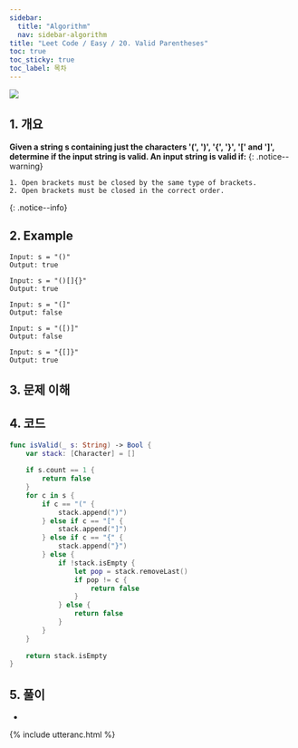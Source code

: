 ```yaml
---
sidebar:
  title: "Algorithm"
  nav: sidebar-algorithm
title: "Leet Code / Easy / 20. Valid Parentheses"
toc: true
toc_sticky: true
toc_label: 목차
---
```

![](https://leetcode.com/static/packages/interview_landing/images/logo.svg)

## 1. 개요
**Given a string s containing just the characters '(', ')', '{', '}', '[' and ']', determine if the input string is valid.
An input string is valid if:**
{: .notice--warning}

    1. Open brackets must be closed by the same type of brackets.
    2. Open brackets must be closed in the correct order.
{: .notice--info}

## 2. Example
```
Input: s = "()"
Output: true
```

```
Input: s = "()[]{}"
Output: true
```

```
Input: s = "(]"
Output: false
```

```
Input: s = "([)]"
Output: false
```

```
Input: s = "{[]}"
Output: true
```

## 3. 문제 이해


## 4. 코드
```swift
func isValid(_ s: String) -> Bool {
    var stack: [Character] = []
        
    if s.count == 1 {
        return false 
    }
    for c in s {
        if c == "(" {
            stack.append(")")
        } else if c == "[" {
            stack.append("]")
        } else if c == "{" {
            stack.append("}")
        } else {
            if !stack.isEmpty {
                let pop = stack.removeLast()
                if pop != c {
                    return false
                }
            } else {
                return false
            }
        }
    }
        
    return stack.isEmpty
}
```

## 5. 풀이
- 

{% include utteranc.html %}

